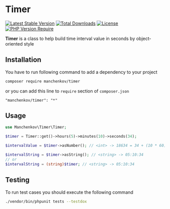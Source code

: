 # Timer

[![Latest Stable Version](http://poser.pugx.org/manchenkov/timer/v)](https://packagist.org/packages/manchenkov/timer)
[![Total Downloads](http://poser.pugx.org/manchenkov/timer/downloads)](https://packagist.org/packages/manchenkov/timer)
[![License](http://poser.pugx.org/manchenkov/timer/license)](https://packagist.org/packages/manchenkov/timer)
[![PHP Version Require](http://poser.pugx.org/manchenkov/timer/require/php)](https://packagist.org/packages/manchenkov/timer)

**Timer** is a class to help build time interval value in seconds by object-oriented style

## Installation 

You have to run following command to add a dependency to your project

```bash
composer require manchenkov/timer
```

or you can add this line to `require` section of `composer.json`

```
"manchenkov/timer": "*"
```

## Usage

```php
use Manchenkov\Timer\Timer;

$timer = Timer::get()->hours(5)->minutes(10)->seconds(34);

$intervalValue = $timer->asNumber(); // <int> -> 18634 = 34 + (10 * 60) + (5 * 3600)

$intervalString = $timer->asString(); // <string> -> 05:10:34
// or
$intervalString = (string)$timer; // <string> -> 05:10:34
```

## Testing

To run test cases you should execute the following command

```bash
./vendor/bin/phpunit tests --testdox
```
